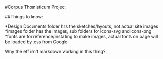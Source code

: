 #Corpus Thomisticum Project

##Things to know:

*Design Documents folder has the sketches/layouts, not actual site images
*images folder has the images, sub folders for icons-svg and icons-png
*fonts are for reference/installing to make images, actual fonts on page will be loaded by .css from Google

Why the eff isn't markdown working in this thing?
